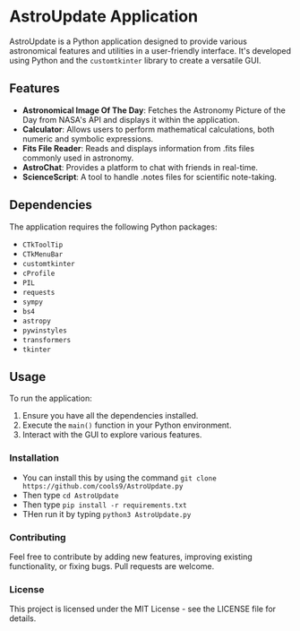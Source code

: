 # AstroUpdate Application

AstroUpdate is a Python application designed to provide various astronomical features and utilities in a user-friendly interface. It's developed using Python and the `customtkinter` library to create a versatile GUI.

## Features

- **Astronomical Image Of The Day**: Fetches the Astronomy Picture of the Day from NASA's API and displays it within the application.
- **Calculator**: Allows users to perform mathematical calculations, both numeric and symbolic expressions.
- **Fits File Reader**: Reads and displays information from .fits files commonly used in astronomy.
- **AstroChat**: Provides a platform to chat with friends in real-time.
- **ScienceScript**: A tool to handle .notes files for scientific note-taking.

## Dependencies

The application requires the following Python packages:

- `CTkToolTip`
- `CTkMenuBar`
- `customtkinter`
- `cProfile`
- `PIL`
- `requests`
- `sympy`
- `bs4`
- `astropy`
- `pywinstyles`
- `transformers`
- `tkinter`

## Usage

To run the application:

1. Ensure you have all the dependencies installed.
2. Execute the `main()` function in your Python environment.
3. Interact with the GUI to explore various features.

### Installation
- You can install this by using the command `git clone https://github.com/cools9/AstroUpdate.py`
- Then type `cd AstroUpdate`
- Then type `pip install -r requirements.txt` 
- THen run it by typing `python3 AstroUpdate.py`


### Contributing
Feel free to contribute by adding new features, improving existing functionality, or fixing bugs. Pull requests are welcome.

### License
This project is licensed under the MIT License - see the LICENSE file for details.


